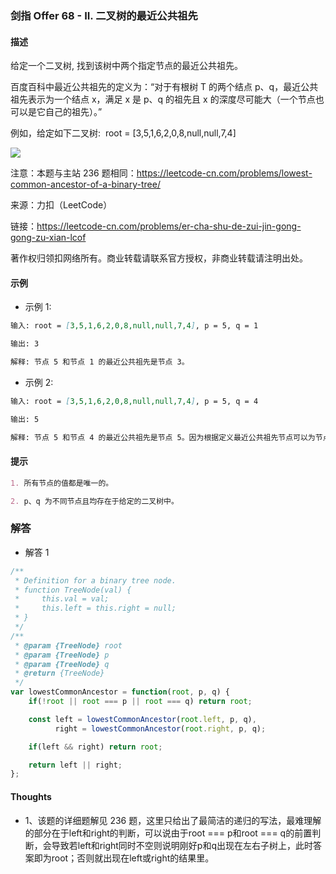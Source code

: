 ### 剑指 Offer 68 - II. 二叉树的最近公共祖先

#### 描述

给定一个二叉树, 找到该树中两个指定节点的最近公共祖先。

百度百科中最近公共祖先的定义为：“对于有根树 T 的两个结点 p、q，最近公共祖先表示为一个结点 x，满足 x 是 p、q 的祖先且 x 的深度尽可能大（一个节点也可以是它自己的祖先）。”

例如，给定如下二叉树:  root = [3,5,1,6,2,0,8,null,null,7,4]

![](https://assets.leetcode-cn.com/aliyun-lc-upload/uploads/2018/12/15/binarytree.png)

注意：本题与主站 236 题相同：https://leetcode-cn.com/problems/lowest-common-ancestor-of-a-binary-tree/

来源：力扣（LeetCode）

链接：https://leetcode-cn.com/problems/er-cha-shu-de-zui-jin-gong-gong-zu-xian-lcof

著作权归领扣网络所有。商业转载请联系官方授权，非商业转载请注明出处。

#### 示例

+ 示例 1:
```md
输入: root = [3,5,1,6,2,0,8,null,null,7,4], p = 5, q = 1

输出: 3

解释: 节点 5 和节点 1 的最近公共祖先是节点 3。
```
+ 示例 2:
```md
输入: root = [3,5,1,6,2,0,8,null,null,7,4], p = 5, q = 4

输出: 5

解释: 节点 5 和节点 4 的最近公共祖先是节点 5。因为根据定义最近公共祖先节点可以为节点本身。
```


#### 提示
```md
1. 所有节点的值都是唯一的。

2. p、q 为不同节点且均存在于给定的二叉树中。
```

### 解答

+ 解答 1
```js
/**
 * Definition for a binary tree node.
 * function TreeNode(val) {
 *     this.val = val;
 *     this.left = this.right = null;
 * }
 */
/**
 * @param {TreeNode} root
 * @param {TreeNode} p
 * @param {TreeNode} q
 * @return {TreeNode}
 */
var lowestCommonAncestor = function(root, p, q) {
    if(!root || root === p || root === q) return root;

    const left = lowestCommonAncestor(root.left, p, q),
          right = lowestCommonAncestor(root.right, p, q);

    if(left && right) return root;

    return left || right;
};
```


#### Thoughts

+ 1、该题的详细题解见 236 题，这里只给出了最简洁的递归的写法，最难理解的部分在于left和right的判断，可以说由于root === p和root === q的前置判断，会导致若left和right同时不空则说明刚好p和q出现在左右子树上，此时答案即为root；否则就出现在left或right的结果里。